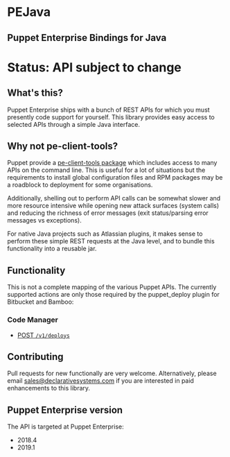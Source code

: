 # PEJava
## Puppet Enterprise Bindings for Java

# Status: API subject to change

## What's this?
Puppet Enterprise ships with a bunch of REST APIs for which you must presently 
code support for yourself.  This library provides easy access to selected APIs 
through a simple Java interface.

## Why not pe-client-tools?
Puppet provide a 
[pe-client-tools package](https://docs.puppet.com/pe/latest/install_pe_client_tools.html) 
which includes access to many APIs on the command line.  This is useful for a 
lot of situations but the requirements to install global configuration files and
RPM packages may be a roadblock to deployment for some organisations.

Additionally, shelling out to perform API calls can be somewhat slower and more 
resource intensive while opening new attack surfaces (system calls) and reducing
the richness of error messages (exit status/parsing error messages vs 
exceptions).

For native Java projects such as Atlassian plugins, it makes sense to perform 
these simple REST requests at the Java level, and to bundle this functionality
into a reusable jar.

## Functionality
This is not a complete mapping of the various Puppet APIs.  The currently
supported actions are only those required by the puppet_deploy plugin for
Bitbucket and Bamboo:

### Code Manager
* [POST `/v1/deploys`](https://puppet.com/docs/pe/2019.1/code_manager_api.html#code-mgr-post-deploys)

## Contributing
Pull requests for new functionally are very welcome.  Alternatively, please 
email sales@declarativesystems.com if you are interested in paid enhancements 
to this library.

## Puppet Enterprise version
The API is targeted at Puppet Enterprise:
* 2018.4
* 2019.1